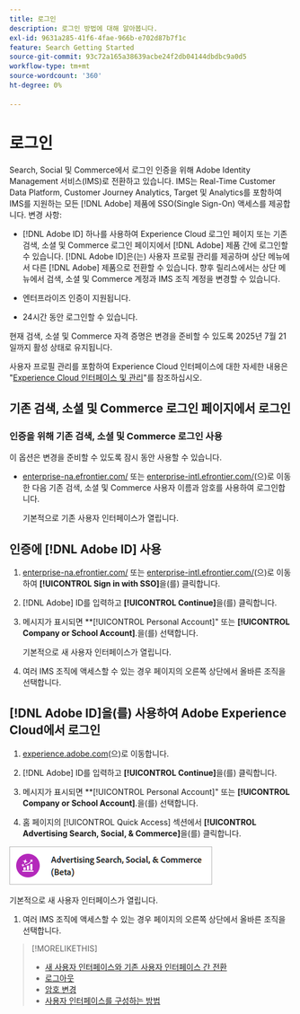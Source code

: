 ```yaml
---
title: 로그인
description: 로그인 방법에 대해 알아봅니다.
exl-id: 9631a285-41f6-4fae-966b-e702d87b7f1c
feature: Search Getting Started
source-git-commit: 93c72a165a38639acbe24f2db04144dbdbc9a0d5
workflow-type: tm+mt
source-wordcount: '360'
ht-degree: 0%

---
```


# 로그인

Search, Social 및 Commerce에서 로그인 인증을 위해 Adobe Identity Management 서비스(IMS)로 전환하고 있습니다. IMS는 Real-Time Customer Data Platform, Customer Journey Analytics, Target 및 Analytics를 포함하여 IMS를 지원하는 모든 [!DNL Adobe] 제품에 SSO(Single Sign-On) 액세스를 제공합니다. 변경 사항:

* [!DNL Adobe ID] 하나를 사용하여 Experience Cloud 로그인 페이지 또는 기존 검색, 소셜 및 Commerce 로그인 페이지에서 [!DNL Adobe] 제품 간에 로그인할 수 있습니다. [!DNL Adobe ID]은(는) 사용자 프로필 관리를 제공하며 상단 메뉴에서 다른 [!DNL Adobe] 제품으로 전환할 수 있습니다. 향후 릴리스에서는 상단 메뉴에서 검색, 소셜 및 Commerce 계정과 IMS 조직 계정을 변경할 수 있습니다.

* 엔터프라이즈 인증이 지원됩니다.

* 24시간 동안 로그인할 수 있습니다.

현재 검색, 소셜 및 Commerce 자격 증명은 변경을 준비할 수 있도록 2025년 7월 21일까지 활성 상태로 유지됩니다.

사용자 프로필 관리를 포함하여 Experience Cloud 인터페이스에 대한 자세한 내용은 &quot;[Experience Cloud 인터페이스 및 관리](https://experienceleague.adobe.com/en/docs/core-services/interface/experience-cloud)&quot;를 참조하십시오.

## 기존 검색, 소셜 및 Commerce 로그인 페이지에서 로그인

### 인증을 위해 기존 검색, 소셜 및 Commerce 로그인 사용

이 옵션은 변경을 준비할 수 있도록 잠시 동안 사용할 수 있습니다.

* [enterprise-na.efrontier.com/](https://enterprise-na.efrontier.com/) 또는 [enterprise-intl.efrontier.com/](https://enterprise-intl.efrontier.com/)&#x200B;(으)로 이동한 다음 기존 검색, 소셜 및 Commerce 사용자 이름과 암호를 사용하여 로그인합니다.

  기본적으로 기존 사용자 인터페이스가 열립니다.

## 인증에 [!DNL Adobe ID] 사용

1. [enterprise-na.efrontier.com/](https://enterprise-na.efrontier.com/) 또는 [enterprise-intl.efrontier.com/](https://enterprise-intl.efrontier.com/)&#x200B;(으)로 이동하여 **[!UICONTROL Sign in with SSO]**&#x200B;을(를) 클릭합니다.

1. [!DNL Adobe] ID를 입력하고 **[!UICONTROL Continue]**&#x200B;을(를) 클릭합니다.

1. 메시지가 표시되면 **[!UICONTROL Personal Account]&quot; 또는 **[!UICONTROL Company or School Account]**.<!-- Will it necessarily be "Company or School Account?" -->을(를) 선택합니다.

   기본적으로 새 사용자 인터페이스가 열립니다.

1. 여러 IMS 조직에 액세스할 수 있는 경우 페이지의 오른쪽 상단에서 올바른 조직을 선택합니다.

## [!DNL Adobe ID]을(를) 사용하여 Adobe Experience Cloud에서 로그인

<!-- Later, give them the new direct URL(s) to our UI so they don't have to select the product. -->

1. [experience.adobe.com](https://experience.adobe.com)&#x200B;(으)로 이동합니다.

1. [!DNL Adobe] ID를 입력하고 **[!UICONTROL Continue]**&#x200B;을(를) 클릭합니다.

1. 메시지가 표시되면 **[!UICONTROL Personal Account]&quot; 또는 **[!UICONTROL Company or School Account]**.<!-- Will it necessarily be "Company or School Account?" -->을(를) 선택합니다.

1. 홈 페이지의 [!UICONTROL Quick Access] 섹션에서 **[!UICONTROL Advertising Search, Social, & Commerce]**&#x200B;을(를) 클릭합니다.

![Advertising 검색, 소셜 및 Commerce)](/help/search-social-commerce/assets/search-social-commerce-logo.png "Advertising 검색, 소셜 및 Commerce)")

기본적으로 새 사용자 인터페이스가 열립니다.

1. 여러 IMS 조직에 액세스할 수 있는 경우 페이지의 오른쪽 상단에서 올바른 조직을 선택합니다.

>[!MORELIKETHIS]
>
>* [새 사용자 인터페이스와 기존 사용자 인터페이스 간 전환](ui-switch.md)
>* [로그아웃](sign-out.md)
>* [암호 변경](/help/search-social-commerce/tools/password-change.md)
>* [사용자 인터페이스를 구성하는 방법](user-interface.md)
